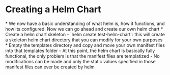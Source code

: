 <h1>Creating a Helm Chart</h1>
* We now have a basic understanding of what helm is, how it functions, and how its configured. Now we can go ahead and create our own helm chart
* Create a helm chart skeleton
  - `helm create test-helm-chart`: this will create a skeleton helm chart directory that you can modify for your own purposes
* Empty the templates directory and copy and move your own manifest files into that templates folder
  - At this point, the helm chart is basically fully functional, the only problem is that the manifest files are templatized
  - No modifications can be made and only the static values specified in those manifest files can ever be created by helm


